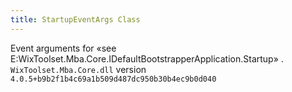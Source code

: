 ```yaml
---
title: StartupEventArgs Class
---
```

Event arguments for «see E:WixToolset.Mba.Core.IDefaultBootstrapperApplication.Startup» .
`WixToolset.Mba.Core.dll` version `4.0.5+b9b2f1b4c69a1b509d487dc950b30b4ec9b0d040`
